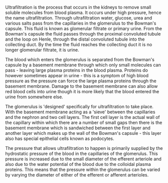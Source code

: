 Ultrafiltration is the process that occurs in the kidneys to remove small soluble molecules from blood plasma. It occurs under high pressure, hence the name ultrafiltration. Through ultrafiltration water, glucose, urea and various salts pass from the capillaries in the glomerulus to the Bowman's capsule. This fluid is known as glomerular filtrate or primary urine. From the Bowman's capsule the fluid passes through the proximal convoluted tubule and the loop on Henle, through the distal convoluted tubule into the collecting duct. By the time the fluid reaches the collecting duct it is no longer glomerular filtrate, it is urine. 

The blood which enters the glomerulus is separated from the Bowman's capsule by a basement membrane through which only small molecules can pass - leaving large plasma proteins in the blood plasma. Proteins do however sometimes appear in urine - this is a symptom of high blood pressure as the pressure can force the large plasma proteins through the basement membrane. Damage to the basement membrane can also allow red blood cells into urine though it is more likely that the blood entered the urine from somewhere else.

The glomerulus is 'designed' specifically for ultrafiltration to take place. With the basement membrane acting as a 'sieve' between the capillaries and the nephron and two cell layers. The first cell layer is the actual wall of the capillary within which there are a number of small gaps then there is the basement membrane which is sandwiched between the first layer and another layer which makes up the wall of the Bowman's capsule - this layer also has special epithelial cells known as podocytes.

The pressure that allows ultrafiltration to happen is primarily supplied by the hydrostatic pressure of the blood in the capillaries of the glomerulus. This pressure is increased due to the small diameter of the efferent arteriole and also due to the water potential of the blood due to the colloidal plasma proteins. This means that the pressure within the glomerulus can be varied by varying the diameter of either of the efferent or afferent arterioles.

